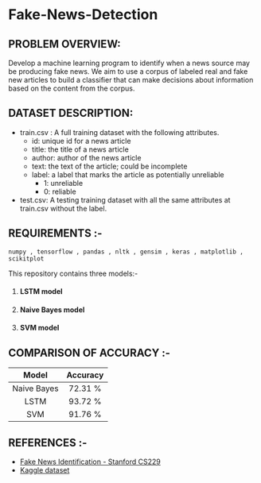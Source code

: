# Fake-News-Detection

## PROBLEM OVERVIEW:
Develop a machine learning program to identify when a news source may be producing fake news.
We aim to use a corpus of labeled real and fake new articles to build a classifier that can make
decisions about information based on the content from the corpus.

## DATASET DESCRIPTION:
- train.csv : A full training dataset with the following attributes.
    - id: unique id for a news article
    - title: the title of a news article
    - author: author of the news article
    - text: the text of the article; could be incomplete
    - label: a label that marks the article as potentially unreliable
        - 1: unreliable
        - 0: reliable
- test.csv: A testing training dataset with all the same attributes at train.csv without the label.


## REQUIREMENTS :- 
   `numpy , tensorflow , pandas , nltk , gensim , keras , matplotlib , scikitplot`
    

This repository contains three models:-
 1. #### LSTM model
 2. #### Naive Bayes model
 3. #### SVM model
 

## COMPARISON OF ACCURACY :-
   |  Model           |  Accuracy     |
   |:----------------:|:-------------:|
   |  Naive Bayes     |  72.31 %      |
   |  LSTM            |  93.72 %      |
   |  SVM             |  91.76 %      | 
 

## REFERENCES :-
* [Fake News Identification - Stanford CS229](http://cs229.stanford.edu/proj2017/final-reports/5244348.pdf)
* [Kaggle dataset](https://www.kaggle.com/c/fake-news/data)
